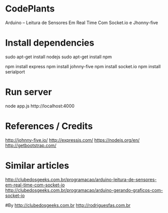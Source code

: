 # CodePlants
Arduino – Leitura de Sensores Em Real Time Com Socket.io e Jhonny-five

# Install dependencies
sudo apt-get install nodejs
sudo apt-get install npm

npm install express
npm install johnny-five
npm install socket.io
npm install serialport

# Run server
node app.js
http://localhost:4000

# References / Credits
http://johnny-five.io/
http://expressjs.com/
https://nodejs.org/en/
http://getbootstrap.com/

# Similar articles
http://clubedosgeeks.com.br/programacao/arduino-leitura-de-sensores-em-real-time-com-socket-io
http://clubedosgeeks.com.br/programacao/arduino-gerando-graficos-com-socket-io

#By
http://clubedosgeeks.com.br
http://rodriguesfas.com.br
